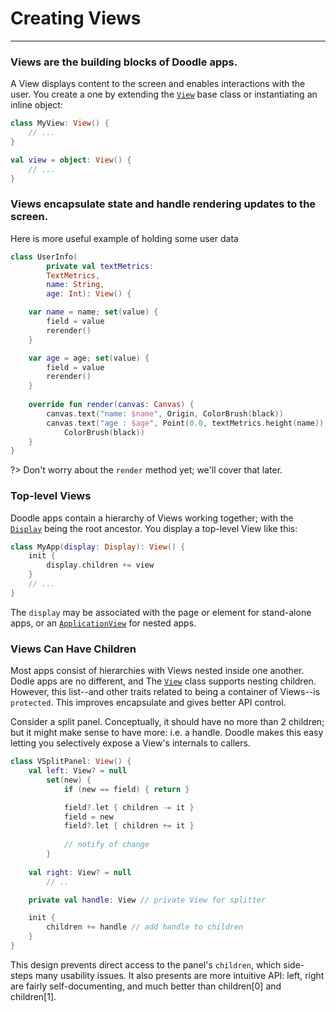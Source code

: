 # Creating Views
----------------

### Views are the building blocks of Doodle apps.

A View displays content to the screen and enables interactions with the user. You create a one by extending
the [`View`]() base class or instantiating an inline object:

```kotlin
class MyView: View() {
    // ...
}

val view = object: View() {
    // ...
}
```

### Views encapsulate state and handle rendering updates to the screen.

Here is more useful example of holding some user data

```kotlin
class UserInfo(
        private val textMetrics:
        TextMetrics,
        name: String,
        age: Int): View() {

    var name = name; set(value) {
        field = value
        rerender()
    }

    var age = age; set(value) {
        field = value
        rerender()
    }
    
    override fun render(canvas: Canvas) {
        canvas.text("name: $name", Origin, ColorBrush(black))
        canvas.text("age : $age", Point(0.0, textMetrics.height(name)),
            ColorBrush(black))
    }
}
```
?> Don't worry about the `render` method yet; we'll cover that later.

### Top-level Views

Doodle apps contain a hierarchy of Views working together; with the [`Display`]() being the root ancestor. You display
a top-level View like this:

```kotlin
class MyApp(display: Display): View() {
    init {
        display.children += view
    }
    // ...
}
```

The `display` may be associated with the page or element for stand-alone apps, or an [`ApplicationView`]() for nested apps.

### Views Can Have Children

Most apps consist of hierarchies with Views nested inside one another. Dodle apps are no different, and The [`View`]() class supports
nesting children. However, this list--and other traits related to being a container of Views--is `protected`. This improves
encapsulate and gives better API control.

Consider a split panel. Conceptually, it should have no more than 2 children; but it might make sense to have more: i.e. a handle.
Doodle makes this easy letting you selectively expose a View's internals to callers.

```kotlin
class VSplitPanel: View() {
    val left: View? = null
        set(new) {
            if (new == field) { return }

            field?.let { children -= it }
            field = new
            field?.let { children += it }
    
            // notify of change
        }
    
    val right: View? = null
        // ..

    private val handle: View // private View for splitter

    init {
        children += handle // add handle to children
    }
}
```

This design prevents direct access to the panel's `children`, which side-steps many usability issues.  It also presents are more
intuitive API: left, right are fairly self-documenting, and much better than children[0] and children[1].